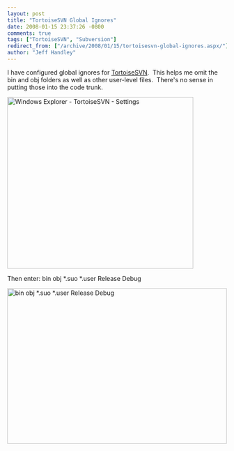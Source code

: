 ```yaml
---
layout: post
title: "TortoiseSVN Global Ignores"
date: 2008-01-15 23:37:26 -0800
comments: true
tags: ["TortoiseSVN", "Subversion"]
redirect_from: ["/archive/2008/01/15/tortoisesvn-global-ignores.aspx/"]
author: "Jeff Handley"
---
```

<!-- more -->
<p>I have configured global ignores for <a href="http://tortoisesvn.net/" target="_blank">TortoiseSVN</a>.  This helps me omit the bin and obj folders as well as other user-level files.  There's no sense in putting those into the code trunk.</p>  <p><img style="border-right: 0px; border-top: 0px; border-left: 0px; border-bottom: 0px" height="394" alt="Windows Explorer - TortoiseSVN - Settings" src="http://blog.jeffhandley.com/Images/PostImages/TortoiseSVNGlobalIgnores_DBAF/image.png" width="427" border="0" /> </p>  <p>Then enter: bin obj *.suo *.user Release Debug</p>  <p><img style="border-right: 0px; border-top: 0px; border-left: 0px; border-bottom: 0px" height="357" alt="bin obj *.suo *.user Release Debug" src="http://blog.jeffhandley.com/Images/PostImages/TortoiseSVNGlobalIgnores_DBAF/image_3.png" width="504" border="0" /> </p>
